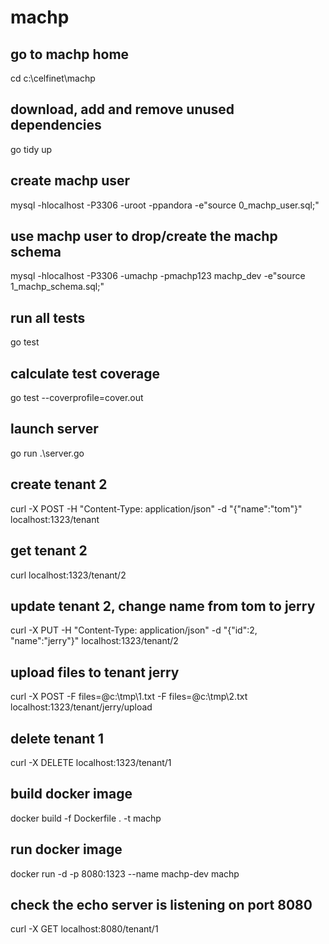 # machp

## go to machp home
cd c:\celfinet\machp

## download, add and remove unused dependencies
go tidy up

## create machp user
mysql -hlocalhost -P3306 -uroot -ppandora -e"source 0_machp_user.sql;"

## use machp user to drop/create the machp schema
mysql -hlocalhost -P3306 -umachp -pmachp123 machp_dev -e"source 1_machp_schema.sql;"

## run all tests
go test

## calculate test coverage
go test --coverprofile=cover.out

## launch server
go run .\server.go

## create tenant 2
curl -X POST -H "Content-Type: application/json" -d "{\"name\":\"tom\"}" localhost:1323/tenant

## get tenant 2
curl localhost:1323/tenant/2

## update tenant 2, change name from tom to jerry
curl -X PUT -H "Content-Type: application/json" -d "{\"id\":2, \"name\":\"jerry\"}" localhost:1323/tenant/2

## upload files to tenant jerry
curl -X POST -F files=@c:\tmp\1.txt -F files=@c:\tmp\2.txt localhost:1323/tenant/jerry/upload

## delete tenant 1
curl -X DELETE localhost:1323/tenant/1

## build docker image
docker build -f Dockerfile . -t machp

## run docker image
docker run -d -p 8080:1323 --name machp-dev machp

## check the echo server is listening on port 8080
curl -X GET localhost:8080/tenant/1
